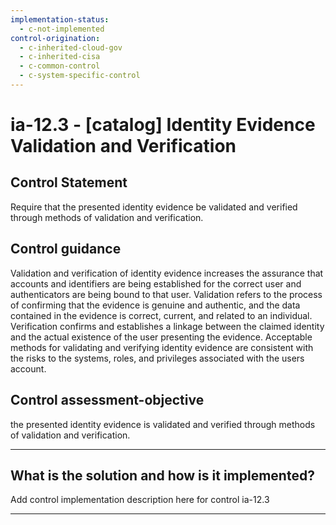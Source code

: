```yaml
---
implementation-status:
  - c-not-implemented
control-origination:
  - c-inherited-cloud-gov
  - c-inherited-cisa
  - c-common-control
  - c-system-specific-control
---
```


# ia-12.3 - \[catalog\] Identity Evidence Validation and Verification

## Control Statement

Require that the presented identity evidence be validated and verified through methods of validation and verification.

## Control guidance

Validation and verification of identity evidence increases the assurance that accounts and identifiers are being established for the correct user and authenticators are being bound to that user. Validation refers to the process of confirming that the evidence is genuine and authentic, and the data contained in the evidence is correct, current, and related to an individual. Verification confirms and establishes a linkage between the claimed identity and the actual existence of the user presenting the evidence. Acceptable methods for validating and verifying identity evidence are consistent with the risks to the systems, roles, and privileges associated with the users account.

## Control assessment-objective

the presented identity evidence is validated and verified through methods of validation and verification.

______________________________________________________________________

## What is the solution and how is it implemented?

Add control implementation description here for control ia-12.3

______________________________________________________________________
